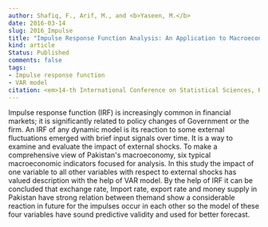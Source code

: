 ```yaml
---
author: Shafiq, F., Arif, M., and <b>Yaseen, M.</b>
date: 2016-03-14
slug: 2016_Impulse  
title: "Impulse Response Function Analysis: An Application to Macroeconomic Data of Pakistan"
kind: article
Status: Published
comments: false
tags:
- Impulse response function
- VAR model
citation: <em>14-th International Conference on Statistical Sciences, Karachi, Pakistan</em>,  <b>29</b>, 67-76
---
```


Impulse response function (IRF) is increasingly common in financial markets; it is significantly related to policy changes of Government or the firm. An IRF of any dynamic model is its reaction to some external fluctuations emerged with brief input signals over time. It is a way to examine and evaluate the impact of external shocks. To make a comprehensive view of Pakistan's macroeconomy, six typical macroeconomic indicators focused for analysis. In this study the impact of one variable to all other variables with respect to external shocks has valued description with the help of VAR model. By the help of IRF it can be concluded that exchange rate, Import rate, export rate and money supply in Pakistan have strong relation between themand show a considerable reaction in future for the impulses occur in each other so the model of these four variables have sound predictive validity and used for better forecast.
